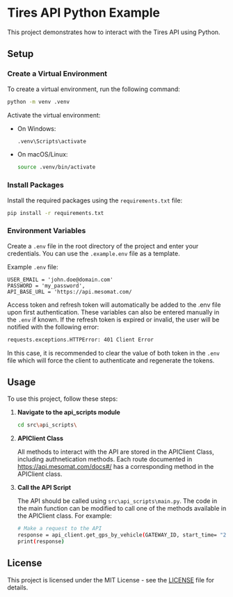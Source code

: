 # Tires API Python Example

This project demonstrates how to interact with the Tires API using Python.

## Setup

### Create a Virtual Environment

To create a virtual environment, run the following command:

```bash
python -m venv .venv
```

Activate the virtual environment:

- On Windows:
    ```bash
    .venv\Scripts\activate
    ```
- On macOS/Linux:
    ```bash
    source .venv/bin/activate
    ```

### Install Packages

Install the required packages using the `requirements.txt` file:

```bash
pip install -r requirements.txt
```

### Environment Variables

Create a `.env` file in the root directory of the project and enter your credentials. You can use the `.example.env` file as a template.

Example `.env` file:

```
USER_EMAIL = 'john.doe@domain.com'
PASSWORD = 'my_password',
API_BASE_URL = 'https://api.mesomat.com/
```

Access token and refresh token will automatically be added to the .env file upon first authentication.
These variables can also be entered manually in the `.env` if known. If the refresh token is expired or invalid,
the user will be notified with the following error:

```bash
requests.exceptions.HTTPError: 401 Client Error
```

In this case, it is recommended to clear the value of both token in the `.env` file which will force the
client to authenticate and regenerate the tokens.

## Usage

To use this project, follow these steps:

1. **Navigate to the api_scripts module**
    ```bash
    cd src\api_scripts\
    ```

2. **APIClient Class**

    All methods to interact with the API are stored in the APIClient Class, including authnetication methods.
    Each route documented in https://api.mesomat.com/docs#/ has a corresponding method in the
    APIClient class.

3. **Call the API Script**

    The API should be called using `src\api_scripts\main.py`. The code in the main function can be modified to 
    call one of the methods available in the APIClient class. For example:

    ```bash
    # Make a request to the API
    response = api_client.get_gps_by_vehicle(GATEWAY_ID, start_time= "2024-09-10T15:30:00", end_time= "2024-09-10T15:40:00", undersampling_factor=1)
    print(response)
    ```

## License

This project is licensed under the MIT License - see the [LICENSE](./LICENSE.txt) file for details.
